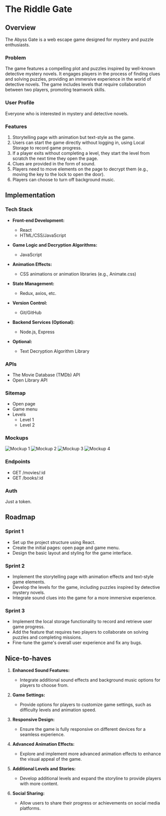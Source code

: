# The Riddle Gate

## Overview

The Abyss Gate is a web escape game designed for mystery and puzzle enthusiasts.

### Problem

The game features a compelling plot and puzzles inspired by well-known detective mystery novels. It engages players in the process of finding clues and solving puzzles, providing an immersive experience in the world of detective novels. The game includes levels that require collaboration between two players, promoting teamwork skills.

### User Profile

Everyone who is interested in mystery and detective novels.

### Features

1. Storytelling page with animation but text-style as the game.
2. Users can start the game directly without logging in, using Local Storage to record game progress.
3. If a player exits without completing a level, they start the level from scratch the next time they open the page.
4. Clues are provided in the form of sound.
5. Players need to move elements on the page to decrypt them (e.g., moving the key to the lock to open the door).
6. Players can choose to turn off background music.

## Implementation

### Tech Stack

- **Front-end Development:**
  - React
  - HTML/CSS/JavaScript

- **Game Logic and Decryption Algorithms:**
  - JavaScript

- **Animation Effects:**
  - CSS animations or animation libraries (e.g., Animate.css)

- **State Management:**
  - Redux, axios, etc.

- **Version Control:**
  - Git/GitHub

- **Backend Services (Optional):**
  - Node.js, Express

- **Optional:**
  - Text Decryption Algorithm Library

### APIs

- The Movie Database (TMDb) API
- Open Library API

### Sitemap

- Open page
- Game menu
- Levels
  - Level 1
  - Level 2

### Mockups

![Mockup 1](./1.png)
![Mockup 2](./2.png)
![Mockup 3](./3.png)
![Mockup 4](./4.png)

### Endpoints

- GET /movies/:id
- GET /books/:id

### Auth

Just a token.

## Roadmap

### Sprint 1 

- Set up the project structure using React.
- Create the initial pages: open page and game menu.
- Design the basic layout and styling for the game interface.

### Sprint 2 

- Implement the storytelling page with animation effects and text-style game elements.
- Develop the levels for the game, including puzzles inspired by detective mystery novels.
- Integrate sound clues into the game for a more immersive experience.

### Sprint 3 

- Implement the local storage functionality to record and retrieve user game progress.
- Add the feature that requires two players to collaborate on solving puzzles and completing missions.
- Fine-tune the game's overall user experience and fix any bugs.

## Nice-to-haves

1. **Enhanced Sound Features:**
   - Integrate additional sound effects and background music options for players to choose from.
     
2. **Game Settings:**
   - Provide options for players to customize game settings, such as difficulty levels and animation speed.

3. **Responsive Design:**
   - Ensure the game is fully responsive on different devices for a seamless experience.

4. **Advanced Animation Effects:**
   - Explore and implement more advanced animation effects to enhance the visual appeal of the game.

5. **Additional Levels and Stories:**
   - Develop additional levels and expand the storyline to provide players with more content.

6. **Social Sharing:**
   - Allow users to share their progress or achievements on social media platforms.

